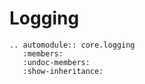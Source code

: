 # Logging

```{eval-rst}
.. automodule:: core.logging
   :members:
   :undoc-members:
   :show-inheritance:
```
